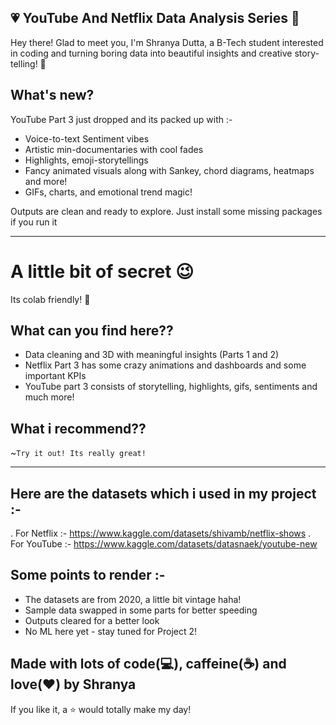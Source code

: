 ## 💗 YouTube And Netflix Data Analysis Series 💫

Hey there! Glad to meet you, I'm Shranya Dutta, a B-Tech student interested in coding and turning boring data into beautiful insights and creative story-telling! 🎀

## What's new?

YouTube Part 3 just dropped and its packed up with :-
* Voice-to-text Sentiment vibes
* Artistic min-documentaries with cool fades
* Highlights, emoji-storytellings
* Fancy animated visuals along with Sankey, chord diagrams, heatmaps and more!
* GIFs, charts, and emotional trend magic!

Outputs are clean and ready to explore. Just install some missing packages if you run it

---

# A little bit of secret 😉

Its colab friendly! 🤫

## What can you find here??

* Data cleaning and 3D with meaningful insights (Parts 1 and 2)
* Netflix Part 3 has some crazy animations and dashboards and some important KPIs
* YouTube part 3 consists of storytelling, highlights, gifs, sentiments and much more!
  
## What i recommend??

~`Try it out! Its really great!`

---


## Here are the datasets which i used in my project :-

. For Netflix :- https://www.kaggle.com/datasets/shivamb/netflix-shows
. For YouTube :- https://www.kaggle.com/datasets/datasnaek/youtube-new

## Some points to render :-

* The datasets are from 2020, a little bit vintage haha!
* Sample data swapped in some parts for better speeding
* Outputs cleared for a better look
* No ML here yet - stay tuned for Project 2!

## Made with lots of code(💻), caffeine(☕) and love(❤️) by Shranya   
If you like it, a ⭐ would totally make my day!



